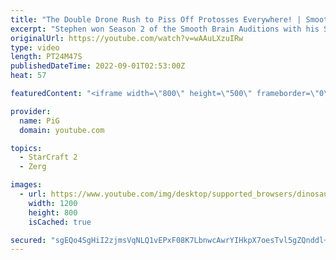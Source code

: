 ```yaml
---
title: "The Double Drone Rush to Piss Off Protosses Everywhere! | Smooth Brain Stephen #2 - StarCraft 2"
excerpt: "Stephen won Season 2 of the Smooth Brain Auditions with his Spawning Pool off creep game, which was 100% glassy. This new series is dedicated to his smoothness.  How Stephen won Season 2: https://youtu.be/1S7dlYy947Y Watch (A Collection of) Smooth Brains playlist: https://www.youtube.com/playlist?list=PLFUDU8AOevUeWp37P_P5JW5JafF6mlcqh"
originalUrl: https://youtube.com/watch?v=wAAuLXzuIRw
type: video
length: PT24M47S
publishedDateTime: 2022-09-01T02:53:00Z
heat: 57

featuredContent: "<iframe width=\"800\" height=\"500\" frameborder=\"0\" src=\"https://www.youtube.com/embed/wAAuLXzuIRw\" allow=\"accelerometer; autoplay; encrypted-media; gyroscope; picture-in-picture\" allowfullscreen></iframe>"

provider:
  name: PiG
  domain: youtube.com

topics:
  - StarCraft 2
  - Zerg

images:
  - url: https://www.youtube.com/img/desktop/supported_browsers/dinosaur.png
    width: 1200
    height: 800
    isCached: true

secured: "sgEQo4SgHiI2zjmsVqNLQ1vEPxF08K7LbnwcAwrYIHkpX7oesTvl5gZQnddl+EZ7IVhUA/Q+DQu5Gs2+/8gv2P4tvyYodD+TEPb99rCYyiAikr1afxtcMrrUf262Y/I3lK1/xLzPV2NdBqifg2lHjQlq84RQKnjHMo7x96oK45e5uvV2IzMCb+74cPZNwgYiwqNwnMZjfEL6yp7wV4DSL1JI7ZC9Je7hQT0TOwW2Hx7joxHEFYdlT9/IvbS2thmqawOYXOAdyj0UE1Ku2YZ+46SNZhsTHfmNZMKx/Hs/HtPB7N2jHTQ2UlgKpAoPBV25CJefp7E2bn5qsYxoJB+U4EqAecRBnewOoNkDKPGgMb1RUFi7eChR1c49KZtl3Mj8Kiy9I36LLbokvV7H+vAkCwRATzIiv8ihjask+or5jOA=;ttE1IpC2UZjHdb4Z8PQR8A=="
---
```


